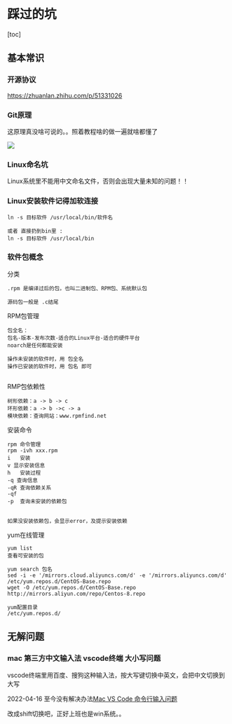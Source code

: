 
# 踩过的坑

[toc]







## 基本常识



### 开源协议

https://zhuanlan.zhihu.com/p/51331026



### Git原理

这原理真没啥可说的。。照着教程啥的做一遍就啥都懂了

![](https://gitee.com/vacrain/typora_img/raw/master/assets/imgs/2021/2022-04-14_19-26-57_988e1c532f632385f5d24627cce833e038725d7e.jpg)



### Linux命名坑

Linux系统里不能用中文命名文件，否则会出现大量未知的问题！！



### Linux安装软件记得加软连接

```
ln -s 目标软件 /usr/local/bin/软件名

或者 直接扔到bin里 : 
ln -s 目标软件 /usr/local/bin

```



### 软件包概念

分类

```
.rpm 是编译过后的包，也叫二进制包、RPM包、系统默认包 

源码包一般是 .c结尾
```

RPM包管理

```
包全名：
包名-版本-发布次数-适合的Linux平台-适合的硬件平台
noarch是任何都能安装

操作未安装的软件时，用 包全名
操作已安装的软件时，用 包名 即可


```

RMP包依赖性

```
树形依赖：a -> b -> c
环形依赖：a -> b ->c -> a
模块依赖：查询网站：www.rpmfind.net

```

安装命令

```
rpm 命令管理
rpm -ivh xxx.rpm
i	安装
v 显示安装信息
h	安装过程
-q 查询信息
-qR	查询依赖关系
-qf
-p	查询未安装的依赖包


如果没安装依赖包，会显示error，及提示安装依赖

```

yum在线管理

```
yum list
查看可安装的包

yum search 包名
sed -i -e '/mirrors.cloud.aliyuncs.com/d' -e '/mirrors.aliyuncs.com/d' /etc/yum.repos.d/CentOS-Base.repo
wget -O /etc/yum.repos.d/CentOS-Base.repo http://mirrors.aliyun.com/repo/Centos-8.repo

yum配置目录
/etc/yum.repos.d/
```






## 无解问题

### mac 第三方中文输入法 vscode终端 大小写问题

vscode终端里用百度、搜狗这种输入法，按大写键切换中英文，会把中文切换到大写

2022-04-16 至今没有解决办法[Mac VS Code 命令行输入问题](https://segmentfault.com/q/1010000018329741)

改成shift切换吧，正好上班也是win系统。。





